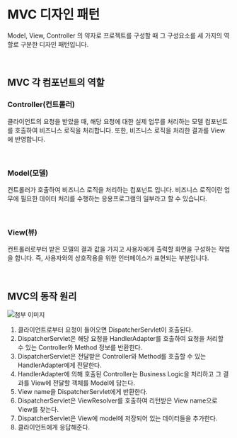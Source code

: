 # MVC 디자인 패턴

Model, View, Controller 의 약자로 프로젝트를 구성할 때 그 구성요소를 세 가지의 역할로 구분한 디자인 패턴입니다.

<br/>

## MVC 각 컴포넌트의 역할

### Controller(컨트롤러)
 
클라이언트의 요청을 받았을 때, 해당 요청에 대한 실제 업무를 처리하는 모델 컴포넌트를 호출하여 비즈니스 로직을 처리합니다. 또한, 비즈니스 로직을 처리한 결과를 View에 반영합니다.

<br/>

### Model(모델)

컨트롤러가 호출하여 비즈니스 로직을 처리하는 컴포넌트 입니다. 비즈니스 로직이란 업무에 필요한 데이터 처리를 수행하는 응용프로그램의 일부라고 할 수 있습니다. 

<br/>

### View(뷰)

컨트롤러로부터 받은 모델의 결과 값을 가지고 사용자에게 출력할 화면을 구성하는 작업을 합니다. 즉, 사용자와의 상호작용을 위한  인터페이스가 표현되는 부분입니다.


<br/>

## MVC의 동작 원리

![첨부 이미지](https://file-upload-store-jdd.s3.ap-northeast-2.amazonaws.com/SpringMVCFramework.png)


1. 클라이언트로부터 요청이 들어오면 DispatcherServlet이 호출된다.
2. DispatcherServlet은 해당 요청을 HandlerAdapter를 호출하여 요청을 처리할 수 있는 Controller와 Method 정보를 반환한다.
3. DispatcherServlet은 전달받은 Controller와 Method를 호출할 수 있는 HandlerAdapter에게 전달한다.
4. HandlerAdapter에 의해 호출된 Controller는 Business Logic을 처리하고 그 결과를 View에 전달할 객체를 Model에 담는다.
5. View name을 DispatcherServlet에게 반환한다.
6. DispatcherServlet은 ViewResolver를 호출하여 리턴받은 View name으로 View를 찾는다.
7. DispatcherServlet은 View에 model에 저장되어 있는 데이터들을 추가한다.
8. 클라이언트에게 응답해준다.